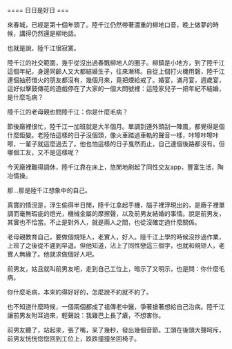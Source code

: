 ==== 日日是好日 ===

來春城，已經是第十個年頭了。陸千江仍然帶著濃重的柳地口音，晚上做夢的時候，講得仍然還是柳地話。

也就是說，陸千江很寂寞。

陸千江的社交範圍，幾乎從沒出過春飄柳地人的圈子。柳鎮是小地方，到了陸千江這個年紀，身邊同齡人又大都結婚生子，往來漸稀。自從上個打火機用磬，陸千江連個抽菸借火的朋友都沒有，幾個月來，竟把煙給戒了。婚宴，滿月宴，週歲宴，這好似擊鼓傳花的遊戲停在了大家的一個大問號裡：這陸家兒子一把年紀不結婚，是什麼毛病？

陸千江的老母親也問陸千江：你是什麼毛病？

節後廠裡很忙，陸千江一加班就是大半個月。單調到連外頭刮一陣風，都覺得是個什麼鉅變。老陸怕這樣的日子沒個頭，像火車踏過車軌的聲音一樣，咔嚓咔嚓咔嚓，一輩子就這麼過去了。他也怕這樣的日子戛然而止，自己連個後路都沒有。但哪個工友，又不是這樣呢？

今天廠裡難得調休，陸千江靠在床上，悠閒地刷起了同性交友app，豐富生活，陶冶情操。

那...那是陸千江想象中的自己。

真實的情況是，浮生偷得半日閒，陸千江拿起手機，腦子裡浮現出的，是廠子裡單調而毫無瑕疵的燈光，機械金屬的摩擦聲，以及前男友結婚的事情。說是前男友，其實也不恰當。不止是對外人，就是兩人之間，也從沒確定過什麼關係。

老母親教育自己，要做個規矩人，老實人，好人。陸千江上學的時候沒抄過作業，上班了之後從不遲到早退。但他知道，沾上了同性戀這三個字，也就和規矩人，老實人無緣了。他就求做個好人吧。

前男友，姑且就叫前男友吧，走到自己工位上，暗示了又明示，也是問：你什麼毛病。

你什麼毛病，本來約得好好的，怎麼說不約就不約了。

也不知道什麼時候，一個兩個都成了祖傳老中醫，爭著搶著想給自己治病。陸千江讓前男友附耳過來，輕聲說：我雞巴上長了瘡，不想害你。

前男友聽了，站起來，張了嘴，呆了幾秒，發出幾個音節。工頭在後頭大聲呵斥，前男友恍恍惚惚回到工位上，跌跌撞撞坐回椅子。